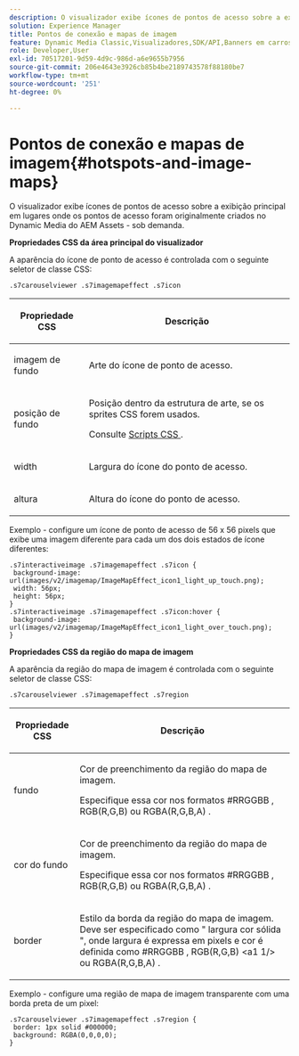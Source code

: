 ```yaml
---
description: O visualizador exibe ícones de pontos de acesso sobre a exibição principal em lugares onde os pontos de acesso foram originalmente criados no Dynamic Media do AEM Assets - sob demanda.
solution: Experience Manager
title: Pontos de conexão e mapas de imagem
feature: Dynamic Media Classic,Visualizadores,SDK/API,Banners em carrossel
role: Developer,User
exl-id: 70517201-9d59-4d9c-986d-a6e9655b7956
source-git-commit: 206e4643e3926cb85b4be2189743578f88180be7
workflow-type: tm+mt
source-wordcount: '251'
ht-degree: 0%

---
```


# Pontos de conexão e mapas de imagem{#hotspots-and-image-maps}

O visualizador exibe ícones de pontos de acesso sobre a exibição principal em lugares onde os pontos de acesso foram originalmente criados no Dynamic Media do AEM Assets - sob demanda.

<!--<a id="section_061E550C1C1D4DB2BD663A898895B38C"></a>-->

**Propriedades CSS da área principal do visualizador**

A aparência do ícone de ponto de acesso é controlada com o seguinte seletor de classe CSS:

```
.s7carouselviewer .s7imagemapeffect .s7icon
```

<table id="table_94EE3F5BBE4547C0B4943471CEE7EDE4"> 
 <thead> 
  <tr> 
   <th colname="col1" class="entry"> <p> Propriedade CSS </p> </th> 
   <th colname="col2" class="entry"> <p>Descrição </p> </th> 
  </tr> 
 </thead>
 <tbody> 
  <tr> 
   <td colname="col1"> <p> <span class="codeph"> imagem de fundo  </span> </p> </td> 
   <td colname="col2"> <p>Arte do ícone de ponto de acesso. </p> </td> 
  </tr> 
  <tr> 
   <td colname="col1"> <p> <span class="codeph"> posição de fundo  </span> </p> </td> 
   <td colname="col2"> <p>Posição dentro da estrutura de arte, se os sprites CSS forem usados. </p> <p>Consulte <a href="../../../c-html5-aem-asset-viewers/c-html5-aem-interactive-images/c-html5-aem-interactive-image-customizingviewer/c-html5-aem-interactive-image-customizingviewer.md#section-9b6d8d601cb441d08214dada7bb4eddc" format="dita" scope="local"> Scripts CSS </a>. </p> </td> 
  </tr> 
  <tr> 
   <td colname="col1"> <p> <span class="codeph"> width </span> </p> </td> 
   <td colname="col2"> <p>Largura do ícone do ponto de acesso. </p> </td> 
  </tr> 
  <tr> 
   <td colname="col1"> <p> <span class="codeph"> altura  </span> </p> </td> 
   <td colname="col2"> <p>Altura do ícone do ponto de acesso. </p> </td> 
  </tr> 
 </tbody> 
</table>

Exemplo - configure um ícone de ponto de acesso de 56 x 56 pixels que exibe uma imagem diferente para cada um dos dois estados de ícone diferentes:

```
.s7interactiveimage .s7imagemapeffect .s7icon { 
 background-image: url(images/v2/imagemap/ImageMapEffect_icon1_light_up_touch.png); 
 width: 56px; 
 height: 56px; 
} 
.s7interactiveimage .s7imagemapeffect .s7icon:hover { 
 background-image: url(images/v2/imagemap/ImageMapEffect_icon1_light_over_touch.png); 
}
```

<!--<a id="section_26D0B8444D1F42D493793FF54968C0B9"></a>-->

**Propriedades CSS da região do mapa de imagem**

A aparência da região do mapa de imagem é controlada com o seguinte seletor de classe CSS:

`.s7carouselviewer .s7imagemapeffect .s7region`

<table id="table_DAE7A78AA4A74DC78B2D94F29E8E236B"> 
 <thead> 
  <tr> 
   <th colname="col1" class="entry"> <p> Propriedade CSS </p> </th> 
   <th colname="col2" class="entry"> <p>Descrição </p> </th> 
  </tr> 
 </thead>
 <tbody> 
  <tr> 
   <td colname="col1"> <p> <span class="codeph"> fundo  </span> </p> </td> 
   <td colname="col2"> <p>Cor de preenchimento da região do mapa de imagem. </p> <p>Especifique essa cor nos formatos <span class="codeph"> #RRGGBB </span>, <span class="codeph"> RGB(R,G,B) </span> ou <span class="codeph"> RGBA(R,G,B,A) </span>. </p> </td> 
  </tr> 
  <tr> 
   <td colname="col1"> <p> <span class="codeph"> cor do fundo  </span> </p> </td> 
   <td colname="col2"> <p>Cor de preenchimento da região do mapa de imagem. </p> <p>Especifique essa cor nos formatos <span class="codeph"> #RRGGBB </span>, <span class="codeph"> RGB(R,G,B) </span> ou <span class="codeph"> RGBA(R,G,B,A) </span>. </p> </td> 
  </tr> 
  <tr> 
   <td colname="col1"> <p> <span class="codeph"> border  </span> </p> </td> 
   <td colname="col2"> <p> Estilo da borda da região do mapa de imagem. Deve ser especificado como " <span class="codeph"> largura </span> <span class="codeph"> cor sólida </span>", onde <span class="codeph"> largura </span> é expressa em pixels e <span class="codeph"> cor </span> é definida como <span class="codeph"> #RRGGBB </span>, <span class="codeph"> RGB(R,G,B) &lt;a1 1/&gt; ou <span class="codeph"> RGBA(R,G,B,A) </span>.</span> </p> </td> 
  </tr> 
 </tbody> 
</table>

Exemplo - configure uma região de mapa de imagem transparente com uma borda preta de um pixel:

```
.s7carouselviewer .s7imagemapeffect .s7region { 
 border: 1px solid #000000; 
 background: RGBA(0,0,0,0);  
}
```
